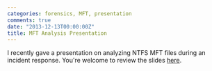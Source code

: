 ```yaml
---
categories: forensics, MFT, presentation
comments: true
date: "2013-12-13T00:00:00Z"
title: MFT Analysis Presentation
---
```



I recently gave a presentation on analyzing NTFS MFT files during an incident response. You're welcome to review the slides [here](/presentations/2013-MFT_Analysis/).
